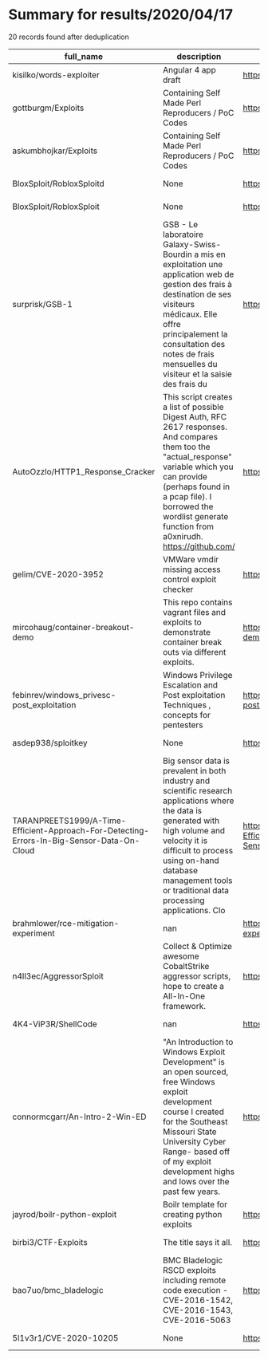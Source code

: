 
# Summary for results/2020/04/17
    
20 records found after deduplication

| full_name | description | html_url | matched_list | matched_count | pushed_at | size | stargazers_count | language | forks_count |
|--------------------------------------------------------------------------------------------|------------------------------------------------------------------------------------------------------------------------------------------------------------------------------------------------------------------------------------------------------------------|---------------------------------------------------------------------------------------------------------------|--------------------------------------|-----------------|---------------------------|--------|--------------------|------------|---------------|
| kisilko/words-exploiter | Angular 4 app draft | https://github.com/kisilko/words-exploiter | ['exploit'] | 1 | 2020-04-17 22:47:34+00:00 | 1674 | 0 | | 0 |
| gottburgm/Exploits | Containing Self Made Perl Reproducers / PoC Codes | https://github.com/gottburgm/Exploits | ['cve poc', 'exploit'] | 2 | 2020-04-17 07:28:55+00:00 | 42196 | 163 | Perl | 102 |
| askumbhojkar/Exploits | Containing Self Made Perl Reproducers / PoC Codes | https://github.com/askumbhojkar/Exploits | ['exploit'] | 1 | 2020-04-17 07:28:55+00:00 | 42196 | 0 | | 0 |
| BloxSploit/RobloxSploitd | None | https://github.com/BloxSploit/RobloxSploitd | ['sploit'] | 1 | 2020-04-17 21:13:43+00:00 | 5 | 0 | | 0 |
| BloxSploit/RobloxSploit | None | https://github.com/BloxSploit/RobloxSploit | ['sploit'] | 1 | 2020-04-17 21:03:06+00:00 | 0 | 0 | | 0 |
| surprisk/GSB-1 | GSB - Le laboratoire Galaxy-Swiss-Bourdin a mis en exploitation une application web de gestion des frais à destination de ses visiteurs médicaux. Elle offre principalement la consultation des notes de frais mensuelles du visiteur et la saisie des frais du | https://github.com/surprisk/GSB-1 | ['exploit'] | 1 | 2020-04-17 14:15:49+00:00 | 352 | 0 | PHP | 0 |
| AutoOzzlo/HTTP1_Response_Cracker | This script creates a list of possible Digest Auth, RFC 2617 responses. And compares them too the "actual_response" variable which you can provide (perhaps found in a pcap file). I borrowed the wordlist generate function from a0xnirudh. https://github.com/ | https://github.com/AutoOzzlo/HTTP1_Response_Cracker | ['exploit'] | 1 | 2020-04-17 13:27:56+00:00 | 1 | 0 | Python | 0 |
| gelim/CVE-2020-3952 | VMWare vmdir missing access control exploit checker | https://github.com/gelim/CVE-2020-3952 | ['cve-2', 'exploit'] | 2 | 2020-04-17 17:09:06+00:00 | 3 | 0 | Python | 1 |
| mircohaug/container-breakout-demo | This repo contains vagrant files and exploits to demonstrate container break outs via different exploits. | https://github.com/mircohaug/container-breakout-demo | ['exploit'] | 1 | 2020-04-17 08:42:42+00:00 | 9605 | 1 | C | 1 |
| febinrev/windows_privesc-post_exploitation | Windows Privilege Escalation and Post exploitation Techniques , concepts for pentesters | https://github.com/febinrev/windows_privesc-post_exploitation | ['exploit'] | 1 | 2020-04-17 07:32:38+00:00 | 11 | 0 | | 0 |
| asdep938/sploitkey | None | https://github.com/asdep938/sploitkey | ['sploit'] | 1 | 2020-04-17 06:41:55+00:00 | 2 | 0 | HTML | 0 |
| TARANPREETS1999/A-Time-Efficient-Approach-For-Detecting-Errors-In-Big-Sensor-Data-On-Cloud | Big sensor data is prevalent in both industry and scientific research applications where the data is generated with high volume and velocity it is difficult to process using on-hand database management tools or traditional data processing applications. Clo | https://github.com/TARANPREETS1999/A-Time-Efficient-Approach-For-Detecting-Errors-In-Big-Sensor-Data-On-Cloud | ['exploit'] | 1 | 2020-04-17 03:24:19+00:00 | 18 | 1 | | 0 |
| brahmlower/rce-mitigation-experiment | nan | https://github.com/brahmlower/rce-mitigation-experiment | ['rce'] | 1 | 2020-04-17 04:09:08+00:00 | 21 | 0 | Makefile | 0 |
| n4ll3ec/AggressorSploit | Collect & Optimize awesome CobaltStrike aggressor scripts, hope to create a All-In-One framework. | https://github.com/n4ll3ec/AggressorSploit | ['sploit'] | 1 | 2020-04-17 01:34:30+00:00 | 102315 | 35 | PowerShell | 5 |
| 4K4-ViP3R/ShellCode | nan | https://github.com/4K4-ViP3R/ShellCode | ['shellcode'] | 1 | 2020-04-17 07:05:38+00:00 | 2056 | 0 | nan | 0 |
| connormcgarr/An-Intro-2-Win-ED | "An Introduction to Windows Exploit Development" is an open sourced, free Windows exploit development course I created for the Southeast Missouri State University Cyber Range- based off of my exploit development highs and lows over the past few years. | https://github.com/connormcgarr/An-Intro-2-Win-ED | ['exploit'] | 1 | 2020-04-17 02:47:58+00:00 | 8287 | 19 | | 7 |
| jayrod/boilr-python-exploit | Boilr template for creating python exploits | https://github.com/jayrod/boilr-python-exploit | ['exploit'] | 1 | 2020-04-17 18:43:04+00:00 | 3 | 0 | Python | 0 |
| birbi3/CTF-Exploits | The title says it all. | https://github.com/birbi3/CTF-Exploits | ['exploit'] | 1 | 2020-04-17 03:17:02+00:00 | 7 | 0 | Python | 0 |
| bao7uo/bmc_bladelogic | BMC Bladelogic RSCD exploits including remote code execution - CVE-2016-1542, CVE-2016-1543, CVE-2016-5063 | https://github.com/bao7uo/bmc_bladelogic | ['exploit', 'remote code execution'] | 2 | 2020-04-17 14:38:14+00:00 | 162 | 18 | Python | 8 |
| 5l1v3r1/CVE-2020-10205 | None | https://github.com/5l1v3r1/CVE-2020-10205 | ['cve-2'] | 1 | 2020-04-17 04:00:37+00:00 | 1 | 0 | | 0 |
